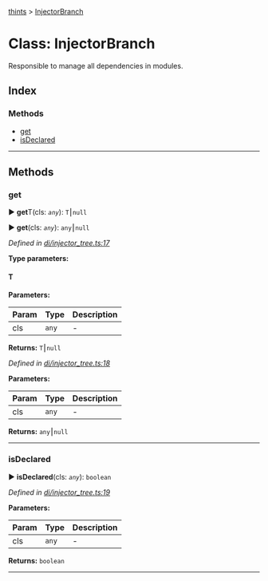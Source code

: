 [thints](../README.md) > [InjectorBranch](../classes/injectorbranch.md)



# Class: InjectorBranch


Responsible to manage all dependencies in modules.

## Index

### Methods

* [get](injectorbranch.md#get)
* [isDeclared](injectorbranch.md#isdeclared)



---
## Methods
<a id="get"></a>

###  get

► **get**T(cls: *`any`*): `T`⎮`null`

► **get**(cls: *`any`*): `any`⎮`null`




*Defined in [di/injector_tree.ts:17](https://github.com/digitalinfluencers/ThinTS/blob/686c6e5/src/di/injector_tree.ts#L17)*



**Type parameters:**

#### T 
**Parameters:**

| Param | Type | Description |
| ------ | ------ | ------ |
| cls | `any`   |  - |





**Returns:** `T`⎮`null`




*Defined in [di/injector_tree.ts:18](https://github.com/digitalinfluencers/ThinTS/blob/686c6e5/src/di/injector_tree.ts#L18)*



**Parameters:**

| Param | Type | Description |
| ------ | ------ | ------ |
| cls | `any`   |  - |





**Returns:** `any`⎮`null`





___

<a id="isdeclared"></a>

###  isDeclared

► **isDeclared**(cls: *`any`*): `boolean`




*Defined in [di/injector_tree.ts:19](https://github.com/digitalinfluencers/ThinTS/blob/686c6e5/src/di/injector_tree.ts#L19)*



**Parameters:**

| Param | Type | Description |
| ------ | ------ | ------ |
| cls | `any`   |  - |





**Returns:** `boolean`





___



